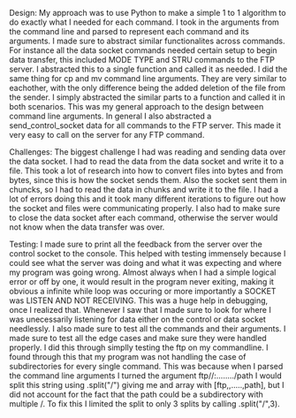 Design:
My approach was to use Python to make a simple 1 to 1 algorithm to do exactly what I needed for each command. I took in the arguments from the command line and parsed to 
represent each command and its arguments. I made sure to abstract similar functionalites across commands. For instance all the data socket commands needed certain setup to begin
data transfer, this included MODE TYPE and STRU commands to the FTP server. I abstracted this to a single function and called it as needed. I did the same thing for cp and mv command line
arguments. They are very similar to eachother, with the only difference being the added deletion of the file from the sender. I simply abstracted the similar parts to a function and called it
in both scenarios. This was my general approach to the design between command line arguments. In general I also abstracted a send_control_socket data for all commands to the FTP server. This 
made it very easy to call on the server for any FTP command.

Challenges: 
The biggest challenge I had was reading and sending data over the data socket. I had to read the data from the data socket and write it to a file. This took a lot of research into how to convert 
files into bytes and from bytes, since this is how the socket sends them. Also the socket sent them in chuncks, so I had to read the data in chunks and write it to the file. I had a lot of errors doing this
and it took many different iterations to figure out how the socket and files were communicating properly. I also had to make sure to close the data socket after each command, otherwise the server would
not know when the data transfer was over.

Testing:
I made sure to print all the feedback from the server over the control socket to the console. This helped with testing immensely because I could see what the server was doing and what it was expecting
and where my program was going wrong. Almost always when I had a simple logical error or off by one, it would result in the program never exiting, making it obvious a infinite while loop was occuring or more 
importantly a SOCKET was LISTEN AND NOT RECEIVING. This was a huge help in debugging, once I realized that. Whenever I saw that I made sure to look for where I was unecessarily listening for data either on the 
control or data socket needlessly. I also made sure to test all the commands and their arguments. I made sure to test all the edge cases and make sure they were handled properly. I did this through simplly testing
the ftp on my commandline. I found through this that my program was not handling the case of subdirectories for every single command. This was because when I parsed the command line arguments I turned the argument
ftp//:......../path I would split this string using .split("/") giving me and array with [ftp,,.....,path], but I did not account for the fact that the path could be a subdirectory with multiple /. To fix this I limited the split to only 3 splits by calling .split("/",3).